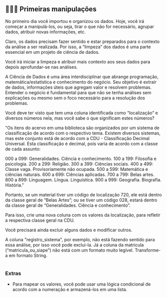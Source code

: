 <h2 align="left">
  👩🏻‍💻 Primeiras manipulações
</h2>



No primeiro dia você importou e organizou os dados. Hoje, você irá começar a manipulá-los, ou seja, tirar o que não for necessário, agrupar dados, atribuir novas informações, etc.

Claro, os dados precisam fazer sentido e estar preparados para o contexto da análise a ser realizada. Por isso, a “limpeza” dos dados é uma parte essencial em um projeto de ciência de dados.

Você irá iniciar a limpeza e atribuir mais contexto aos seus dados para depois aprofundar-se nas análises.

A Ciência de Dados é uma área interdisciplinar que abrange programação, matemática/estatística e conhecimento do negócio. Seu objetivo é extrair de dados, informações úteis que agregam valor e resolvem problemas. Entender o negócio é fundamental para que não se tenha análises sem explicações ou mesmo sem o foco necessário para a resolução dos problemas.

Você deve ter visto que tem uma coluna identificada como “localização” e diversos números nela, mas você sabe o que significam estes números?

"Os itens do acervo em uma biblioteca são organizados por um sistema de classificação de acordo com o respectivo tema. Existem diversos sistemas, mas este conjunto está de acordo com a CDU - Classificação Decimal Universal. Esta classificação é decimal, pois varia de acordo com a classe de cada assunto:

000 a 099: Generalidades. Ciência e conhecimento.
100 a 199: Filosofia e psicologia.
200 a 299: Religião.
300 a 399: Ciências sociais.
400 a 499: Classe vaga. Provisoriamente não ocupada.
500 a 599: Matemática e ciências naturais.
600 a 699: Ciências aplicadas.
700 a 799: Belas artes.
800 a 899: Linguagem. Língua. Linguística.
900 a 999: Geografia. Biografia. História."

Portanto, se um material tiver um código de localização 720, ele está dentro da classe geral de “Belas Artes”; ou se tiver um código 028, estará dentro da classe geral de “Generalidades. Ciência e conhecimento”.

Para isso, crie uma nova coluna com os valores da localização, para refletir a respectiva classe geral na CDU.

Você precisará ainda excluir alguns dados e modificar outros.  

A coluna "registro_sistema", por exemplo, não está fazendo sentido para essa análise, por isso você pode exclui-la.
Já a coluna da matricula (“matricula_ou_siape”) não está com um formato muito legível. Transforme-a em formato String.

#

### Extras

- Para mapear os valores, você pode usar uma lógica condicional de acordo com a numeração e armazená-los em uma lista.

